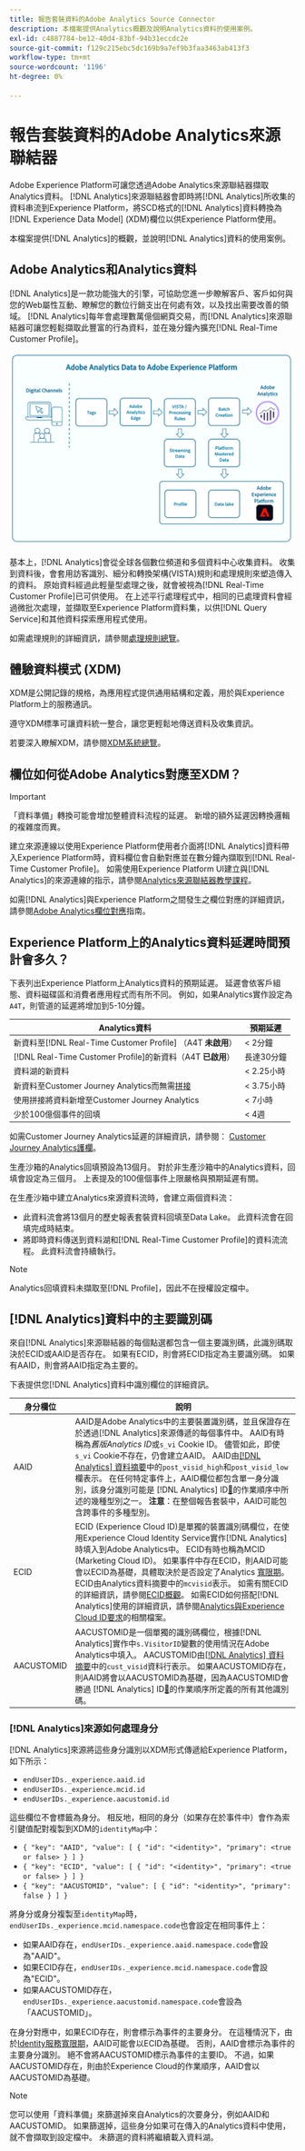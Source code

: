 ```yaml
---
title: 報告套裝資料的Adobe Analytics Source Connector
description: 本檔案提供Analytics概觀及說明Analytics資料的使用案例。
exl-id: c4887784-be12-40d4-83bf-94b31eccdc2e
source-git-commit: f129c215ebc5dc169b9a7ef9b3faa3463ab413f3
workflow-type: tm+mt
source-wordcount: '1196'
ht-degree: 0%

---
```


# 報告套裝資料的Adobe Analytics來源聯結器

Adobe Experience Platform可讓您透過Adobe Analytics來源聯結器擷取Analytics資料。 [!DNL Analytics]來源聯結器會即時將[!DNL Analytics]所收集的資料串流到Experience Platform，將SCD格式的[!DNL Analytics]資料轉換為[!DNL Experience Data Model] (XDM)欄位以供Experience Platform使用。

本檔案提供[!DNL Analytics]的概觀，並說明[!DNL Analytics]資料的使用案例。

## Adobe Analytics和Analytics資料

[!DNL Analytics]是一款功能強大的引擎，可協助您進一步瞭解客戶、客戶如何與您的Web屬性互動、瞭解您的數位行銷支出在何處有效，以及找出需要改善的領域。 [!DNL Analytics]每年會處理數萬億個網頁交易，而[!DNL Analytics]來源聯結器可讓您輕鬆擷取此豐富的行為資料，並在幾分鐘內擴充[!DNL Real-Time Customer Profile]。

![說明不同Adobe應用程式(包括Adobe Analytics)之資料歷程的圖形。](./images/analytics-data-experience-platform.png)

基本上，[!DNL Analytics]會從全球各個數位頻道和多個資料中心收集資料。 收集到資料後，會套用訪客識別、細分和轉換架構(VISTA)規則和處理規則來塑造傳入的資料。 原始資料經過此輕量型處理之後，就會被視為[!DNL Real-Time Customer Profile]已可供使用。 在上述平行處理程式中，相同的已處理資料會經過微批次處理，並擷取至Experience Platform資料集，以供[!DNL Query Service]和其他資料探索應用程式使用。

如需處理規則的詳細資訊，請參閱[處理規則總覽](https://experienceleague.adobe.com/docs/analytics/admin/admin-tools/processing-rules/processing-rules.html)。

## 體驗資料模式 (XDM)

XDM是公開記錄的規格，為應用程式提供通用結構和定義，用於與Experience Platform上的服務通訊。

遵守XDM標準可讓資料統一整合，讓您更輕鬆地傳送資料及收集資訊。

若要深入瞭解XDM，請參閱[XDM系統總覽](../../../xdm/home.md)。

## 欄位如何從Adobe Analytics對應至XDM？

>[!IMPORTANT]
>
>「資料準備」轉換可能會增加整體資料流程的延遲。 新增的額外延遲因轉換邏輯的複雜度而異。

建立來源連線以使用Experience Platform使用者介面將[!DNL Analytics]資料帶入Experience Platform時，資料欄位會自動對應並在數分鐘內擷取到[!DNL Real-Time Customer Profile]。 如需使用Experience Platform UI建立與[!DNL Analytics]的來源連線的指示，請參閱[Analytics來源聯結器教學課程](../../tutorials/ui/create/adobe-applications/analytics.md)。

如需[!DNL Analytics]與Experience Platform之間發生之欄位對應的詳細資訊，請參閱[Adobe Analytics欄位對應](./mapping/analytics.md)指南。

## Experience Platform上的Analytics資料延遲時間預計會多久？

下表列出Experience Platform上Analytics資料的預期延遲。 延遲會依客戶組態、資料磁碟區和消費者應用程式而有所不同。 例如，如果Analytics實作設定為`A4T`，則管道的延遲將增加到5-10分鐘。

| Analytics資料 | 預期延遲 |
| -------------- | ---------------- |
| 新資料至[!DNL Real-Time Customer Profile] （A4T **未啟用**） | &lt; 2分鐘 |
| [!DNL Real-Time Customer Profile]的新資料（A4T **已啟用**） | 長達30分鐘 |
| 資料湖的新資料 | &lt; 2.25小時 |
| 新資料至Customer Journey Analytics而無需[拼接](https://experienceleague.adobe.com/docs/analytics-platform/using/stitching/overview.html?lang=en) | &lt; 3.75小時 |
| 使用拼接將資料新增至Customer Journey Analytics | &lt; 7小時 |
| 少於100億個事件的回填 | &lt; 4週 |

如需Customer Journey Analytics延遲的詳細資訊，請參閱： [Customer Journey Analytics護欄](https://experienceleague.adobe.com/docs/analytics-platform/using/cja-admin/guardrails.html?lang=en)。

生產沙箱的Analytics回填預設為13個月。 對於非生產沙箱中的Analytics資料，回填會設定為三個月。 上表提及的100億個事件上限嚴格與預期延遲有關。

在生產沙箱中建立Analytics來源資料流時，會建立兩個資料流：

* 此資料流會將13個月的歷史報表套裝資料回填至Data Lake。 此資料流會在回填完成時結束。
* 將即時資料傳送到資料湖和[!DNL Real-Time Customer Profile]的資料流流程。 此資料流會持續執行。

>[!NOTE]
>
>Analytics回填資料未擷取至[!DNL Profile]，因此不在授權設定檔中。

## [!DNL Analytics]資料中的主要識別碼

來自[!DNL Analytics]來源聯結器的每個點選都包含一個主要識別碼，此識別碼取決於ECID或AAID是否存在。 如果有ECID，則會將ECID指定為主要識別碼。 如果有AAID，則會將AAID指定為主要的。

下表提供您[!DNL Analytics]資料中識別欄位的詳細資訊。

| 身分欄位 | 說明 |
| --- | --- |
| AAID | AAID是Adobe Analytics中的主要裝置識別碼，並且保證存在於透過[!DNL Analytics]來源傳遞的每個事件中。 AAID有時稱為&#x200B;*舊版Analytics ID*&#x200B;或`s_vi` Cookie ID。 儘管如此，即使`s_vi` Cookie不存在，仍會建立AAID。 AAID由[[!DNL Analytics] 資料摘要](https://experienceleague.adobe.com/docs/analytics/export/analytics-data-feed/data-feed-contents/datafeeds-reference.html)中的`post_visid_high`和`post_visid_low`欄表示。 在任何特定事件上，AAID欄位都包含單一身分識別，該身分識別可能是 [!DNL Analytics] ID[&#128279;](https://experienceleague.adobe.com/docs/id-service/using/reference/analytics-reference/analytics-order-of-operations.html)的作業順序中所述的幾種型別之一。 **注意**：在整個報告套裝中，AAID可能包含跨事件的多種型別。 |
| ECID | ECID (Experience Cloud ID)是單獨的裝置識別碼欄位，在使用Experience Cloud Identity Service實作[!DNL Analytics]時填入到Adobe Analytics中。 ECID有時也稱為MCID (Marketing Cloud ID)。 如果事件中存在ECID，則AAID可能會以ECID為基礎，具體取決於是否設定了Analytics [寬限期](https://experienceleague.adobe.com/docs/id-service/using/reference/analytics-reference/grace-period.html)。 ECID由Analytics資料摘要中的`mcvisid`表示。 如需有關ECID的詳細資訊，請參閱[ECID概觀](../../../identity-service/features/ecid.md)。 如需ECID如何搭配[!DNL Analytics]使用的詳細資訊，請參閱[Analytics與Experience Cloud ID要求](https://experienceleague.adobe.com/docs/id-service/using/reference/analytics-reference/legacy-analytics.html)的相關檔案。 |
| AACUSTOMID | AACUSTOMID是一個單獨的識別碼欄位，根據[!DNL Analytics]實作中`s.VisitorID`變數的使用情況在Adobe Analytics中填入。 AACUSTOMID由[[!DNL Analytics] 資料摘要](https://experienceleague.adobe.com/docs/analytics/export/analytics-data-feed/data-feed-contents/datafeeds-reference.html)中的`cust_visid`資料行表示。 如果AACUSTOMID存在，則AAID將會以AACUSTOMID為基礎，因為AACUSTOMID會勝過 [!DNL Analytics] ID[&#128279;](https://experienceleague.adobe.com/docs/id-service/using/reference/analytics-reference/analytics-order-of-operations.html)的作業順序所定義的所有其他識別碼。 |

### [!DNL Analytics]來源如何處理身分

[!DNL Analytics]來源將這些身分識別以XDM形式傳遞給Experience Platform，如下所示：

* `endUserIDs._experience.aaid.id`
* `endUserIDs._experience.mcid.id`
* `endUserIDs._experience.aacustomid.id`

這些欄位不會標籤為身分。 相反地，相同的身分（如果存在於事件中）會作為索引鍵值配對複製到XDM的`identityMap`中：

* `{ "key": "AAID", "value": [ { "id": "<identity>", "primary": <true or false> } ] }`
* `{ "key": "ECID", "value": [ { "id": "<identity>", "primary": <true or false> } ] }`
* `{ "key": "AACUSTOMID", "value": [ { "id": "<identity>", "primary": false } ] }`

將身分或身分複製至`identityMap`時，`endUserIDs._experience.mcid.namespace.code`也會設定在相同事件上：

* 如果AAID存在，`endUserIDs._experience.aaid.namespace.code`會設為&quot;AAID&quot;。
* 如果ECID存在，`endUserIDs._experience.mcid.namespace.code`會設為&quot;ECID&quot;。
* 如果AACUSTOMID存在，`endUserIDs._experience.aacustomid.namespace.code`會設為「AACUSTOMID」。

在身分對應中，如果ECID存在，則會標示為事件的主要身分。 在這種情況下，由於[Identity服務寬限期](https://experienceleague.adobe.com/docs/id-service/using/reference/analytics-reference/grace-period.html)，AAID可能會以ECID為基礎。 否則，AAID會標示為事件的主要身分識別。 絕不會將AACUSTOMID標示為事件的主要ID。 不過，如果AACUSTOMID存在，則由於Experience Cloud的作業順序，AAID會以AACUSTOMID為基礎。

>[!NOTE]
>
>您可以使用「資料準備」來篩選掉來自Analytics的次要身分，例如AAID和AACUSTOMID。 如果篩選掉，這些身分如果可在傳入的Analytics資料中使用，就不會擷取到設定檔中。 未篩選的資料將繼續載入資料湖。
